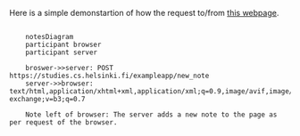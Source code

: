 Here is a simple demonstartion of how the request to/from [this webpage](https://studies.cs.helsinki.fi/exampleapp/notes).

```mermaid
    
    notesDiagram
    participant browser
    participant server

    broswer->>server: POST https://studies.cs.helsinki.fi/exampleapp/new_note
    server->>browser: text/html,application/xhtml+xml,application/xml;q=0.9,image/avif,image/webp,image/apng,*/*;q=0.8,application/signed-exchange;v=b3;q=0.7

    Note left of browser: The server adds a new note to the page as per request of the browser.
```